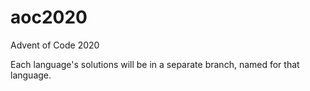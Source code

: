 # aoc2020
Advent of Code 2020

Each language's solutions will be in a separate branch, named for that language.
